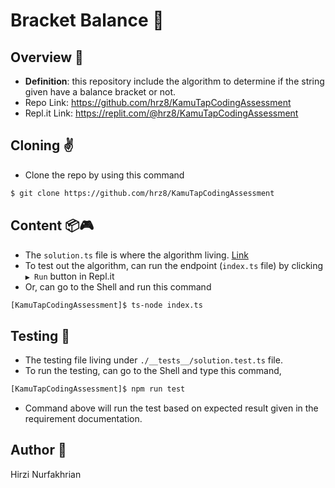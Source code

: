 # Bracket Balance 👻

## Overview 🔎
- **Definition**: this repository include the algorithm to determine if the string given have a balance bracket or not.
- Repo Link: https://github.com/hrz8/KamuTapCodingAssessment
- Repl.it Link: https://replit.com/@hrz8/KamuTapCodingAssessment

## Cloning ✌️
- Clone the repo by using this command
```bash
$ git clone https://github.com/hrz8/KamuTapCodingAssessment
```

## Content 📦🎮
- The `solution.ts` file is where the algorithm living. [Link](https://github.com/hrz8/KamuTapCodingAssessment/blob/master/solution.ts)
- To test out the algorithm, can run the endpoint (`index.ts` file) by clicking `▶️ Run` button in Repl.it
- Or, can go to the Shell and run this command
```bash
[KamuTapCodingAssessment]$ ts-node index.ts
```

## Testing 🧪
- The testing file living under `./__tests__/solution.test.ts` file.
- To run the testing, can go to the Shell and type this command,
```bash
[KamuTapCodingAssessment]$ npm run test
```
- Command above will run the test based on expected result given in the requirement documentation.

## Author 👤
Hirzi Nurfakhrian
